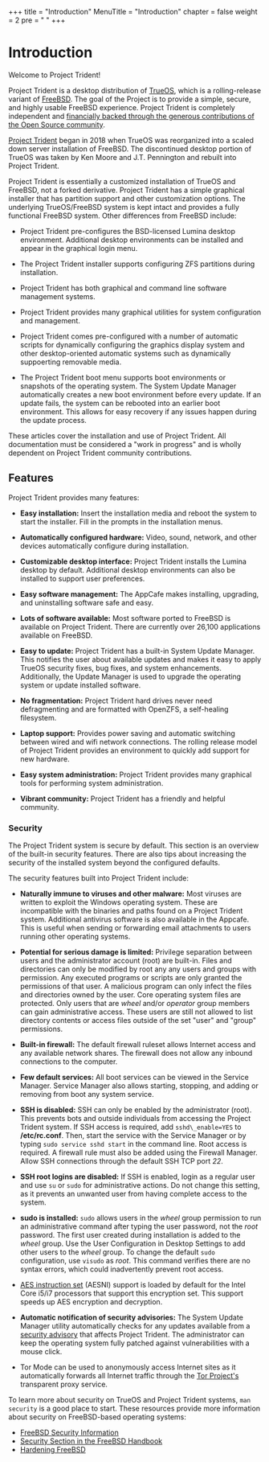 +++
title = "Introduction"
MenuTitle = "Introduction"
chapter = false
weight = 2
pre = "<i class='fas fa-info'></i>   "
+++

# Introduction

Welcome to Project Trident!

Project Trident is a desktop distribution of [TrueOS](https://www.trueos.org), which is a rolling-release variant of [FreeBSD](https://www.freebsd.org).
The goal of the Project is to provide a simple, secure, and highly usable FreeBSD experience.
Project Trident is completely independent and [financially backed through the generous contributions of the Open Source community](/sponsors).

[Project Trident](https://project-trident.org) began in 2018 when TrueOS was reorganized into a scaled down server installation of FreeBSD.
The discontinued desktop portion of TrueOS was taken by Ken Moore and J.T. Pennington and rebuilt into Project Trident.

Project Trident is essentially a customized installation of TrueOS and FreeBSD, not a forked derivative.
Project Trident has a simple graphical installer that has partition support and other customization options.
The underlying TrueOS/FreeBSD system is kept intact and provides a fully functional FreeBSD system.
Other differences from FreeBSD include:

-   Project Trident pre-configures the BSD-licensed Lumina desktop environment.
    Additional desktop environments can be installed and appear in the graphical login menu.

-   The Project Trident installer supports configuring ZFS partitions during installation.

-   Project Trident has both graphical and command line software management systems.

-   Project Trident provides many graphical utilities for system configuration and management.

-   Project Trident comes pre-configured with a number of automatic scripts for dynamically configuring the graphics display system and other desktop-oriented automatic systems such as dynamically suppoerting removable media.

-   The Project Trident boot menu supports boot environments or snapshots of the operating system.
    The System Update Manager automatically creates a new boot environment before every update.
    If an update fails, the system can be rebooted into an earlier boot environment.
    This allows for easy recovery if any issues happen during the update process.

These articles cover the installation and use of Project Trident.
All documentation must be considered a "work in progress" and is wholly dependent on Project Trident community contributions.

## Features

Project Trident provides many features:

-   **Easy installation:** Insert the installation media and reboot the system to start the installer.
    Fill in the prompts in the installation menus.

-   **Automatically configured hardware:** Video, sound, network, and other devices automatically configure during installation.

-   **Customizable desktop interface:** Project Trident installs the Lumina desktop by default.
    Additional desktop environments can also be installed to support user preferences.

-   **Easy software management:** The AppCafe makes installing, upgrading, and uninstalling software safe and easy.

-   **Lots of software available:** Most software ported to FreeBSD is available on Project Trident.
    There are currently over 26,100 applications available on FreeBSD.

-   **Easy to update:** Project Trident has a built-in System Update Manager.
    This notifies the user about available updates and makes it easy to apply TrueOS security fixes, bug fixes, and system enhancements.
    Additionally, the Update Manager is used to upgrade the operating system or update installed software.

-   **No fragmentation:** Project Trident hard drives never need defragmenting and are formatted with OpenZFS, a self-healing filesystem.

-   **Laptop support:** Provides power saving and automatic switching between wired and wifi network connections.
    The rolling release model of Project Trident provides an environment to quickly add support for new hardware.

-   **Easy system administration:** Project Trident provides many graphical tools for performing system administration.

-   **Vibrant community:** Project Trident has a friendly and helpful community.

### Security

The Project Trident system is secure by default.
This section is an overview of the built-in security features.
There are also tips about increasing the security of the installed system beyond the configured defaults.

The security features built into Project Trident include:

-   **Naturally immune to viruses and other malware:** Most viruses are written to exploit the Windows operating system.
    These are incompatible with the binaries and paths found on a Project Trident system.
    Additional antivirus software is also available in the Appcafe.
    This is useful when sending or forwarding email attachments to users running other operating systems.

-   **Potential for serious damage is limited:** Privilege separation between users and the administrator account (root) are built-in.
    Files and directories can only be modified by root any any users and groups with permission.
    Any executed programs or scripts are only granted the permissions of that user.
    A malicious program can only infect the files and directories owned by the user.
    Core operating system files are protected.
    Only users that are *wheel* and/or *operator* group members can gain administrative access.
    These users are still not allowed to list directory contents or access files outside of the set "user" and "group" permissions.

-   **Built-in firewall:** The default firewall ruleset allows Internet access and any available network shares.
    The firewall does not allow any inbound connections to the computer.

-   **Few default services:** All boot services can be viewed in the Service Manager.
    Service Manager also allows starting, stopping, and adding or removing from boot any system service.

-   **SSH is disabled:** SSH can only be enabled by the administrator (root).
    This prevents bots and outside individuals from accessing the Project Trident system.
    If SSH access is required, add `sshd\_enable=YES` to **/etc/rc.conf**.
    Then, start the service with the Service Manager or by typing `sudo service sshd start` in the command line.
    Root access is required.
    A firewall rule must also be added using the Firewall Manager.
    Allow SSH connections through the default SSH TCP port *22*.

-   **SSH root logins are disabled:** If SSH is enabled, login as a regular user and use `su` or `sudo` for administrative actions.
    Do not change this setting, as it prevents an unwanted user from having complete access to the system.

-   **sudo is installed:** `sudo` allows users in the *wheel* group permission to run an administrative command after typing the user password, not the *root* password.
    The first user created during installation is added to the *wheel* group.
    Use the User Configuration in Desktop Settings to add other users to the *wheel* group.
    To change the default `sudo` configuration, use `visudo` as *root*.
    This command verifies there are no syntax errors, which could inadvertently prevent root access.
    
-   [AES instruction set](https://en.wikipedia.org/wiki/AES_instruction_set) (AESNI) support is loaded by default for the Intel Core i5/i7 processors that support this encryption set.
    This support speeds up AES encryption and decryption.
    
-   **Automatic notification of security advisories:** The System Update Manager utility automatically checks for any updates available from a [security advisory](https://www.freebsd.org/security/advisories.html) that affects Project Trident.
The administrator can keep the operating system fully patched against vulnerabilities with a mouse click.

-   Tor Mode can be used to anonymously access Internet sites as it automatically forwards all Internet traffic through the [Tor Project's](https://www.torproject.org/) transparent proxy service.

To learn more about security on TrueOS and Project Trident systems, `man security` is a good place to start.
These resources provide more information about security on FreeBSD-based operating systems:

-   [FreeBSD Security Information](https://www.freebsd.org/security/)
-   [Security Section in the FreeBSD Handbook](https://www.freebsd.org/doc/en_US.ISO8859-1/books/handbook/security.html)
-   [Hardening FreeBSD](http://www.bsdguides.org/2005/hardening-freebsd/)

